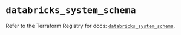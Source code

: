 # `databricks_system_schema`

Refer to the Terraform Registry for docs: [`databricks_system_schema`](https://registry.terraform.io/providers/databricks/databricks/1.48.2/docs/resources/system_schema).
